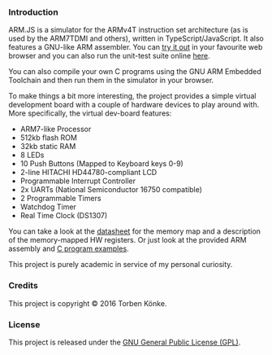 ### Introduction

ARM.JS is a simulator for the ARMv4T instruction set architecture (as is used by the ARM7TDMI and others), written in TypeScript/JavaScript. It also features a GNU-like ARM assembler. You can [try it out](http://smiley22.github.io/ARM.JS/Web/) in your favourite web browser and you can also run the unit-test suite online [here](http://smiley22.github.io/ARM.JS/Web/tests.html).

You can also compile your own C programs using the GNU ARM Embedded Toolchain and then run them in the simulator in your browser. 

To make things a bit more interesting, the project provides a simple virtual development board with a couple of hardware devices to play around with. More specifically, the virtual dev-board features:

* ARM7-like Processor
* 512kb flash ROM
* 32kb static RAM
* 8 LEDs
* 10 Push Buttons (Mapped to Keyboard keys 0-9)
* 2-line HITACHI HD44780-compliant LCD
* Programmable Interrupt Controller
* 2x UARTs (National Semiconductor 16750 compatible)
* 2 Programmable Timers
* Watchdog Timer
* Real Time Clock (DS1307)

You can take a look at the [datasheet](Docs/DevBoard_Datasheet.pdf) for the memory map and a description of the memory-mapped HW registers. Or just look at the provided ARM assembly and [C program examples](C/).

This project is purely academic in service of my personal curiosity.


### Credits

This project is copyright © 2016 Torben Könke.


### License

This project is released under the [GNU General Public License (GPL)](http://www.gnu.org/licenses/old-licenses/gpl-2.0.txt).
